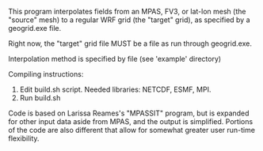 This program interpolates fields from an MPAS, FV3, or lat-lon mesh (the "source" mesh)
to a regular WRF grid (the "target" grid), as specified by a geogrid.exe file.

Right now, the "target" grid file MUST be a file as run through geogrid.exe.

Interpolation method is specified by file (see 'example' directory)

Compiling instructions: 

1) Edit build.sh script.  Needed libraries: NETCDF, ESMF, MPI.
2) Run build.sh

Code is based on Larissa Reames's "MPASSIT" program, but is expanded for other input
  data aside from MPAS, and the output is simplified.  Portions of the code are
  also different that allow for somewhat greater user run-time flexibility.
